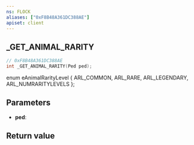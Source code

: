 ```yaml
---
ns: FLOCK
aliases: ["0xF8B48A361DC388AE"]
apiset: client
---
```

## _GET_ANIMAL_RARITY

```c
// 0xF8B48A361DC388AE
int _GET_ANIMAL_RARITY(Ped ped);
```

enum eAnimalRarityLevel
{
	ARL_COMMON,
	ARL_RARE,
	ARL_LEGENDARY,
	ARL_NUMRARITYLEVELS
};

## Parameters
* **ped**:

## Return value

